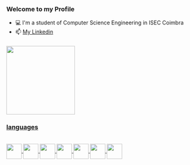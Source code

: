 ### Welcome to my Profile

- 💻 I'm a student of Computer Science Engineering in ISEC Coimbra
- 📫 <a href="https://www.linkedin.com/in/pedro-jorge-9543a41bb/"> My Linkedin </a> 


###


<div>
  <a href="https://github.com/pedrojorge188">
  <img height="180em" src="https://github-readme-stats.vercel.app/api?username=pedrojorge188&show_icons=true&theme=radical&include_all_commits=true&count_private=true"/>
</div>


###


<h3>languages</h3>
<div style="display: inline_block"><br>
<img align="center" height="40" width="40" src="https://cdn.jsdelivr.net/gh/devicons/devicon/icons/javascript/javascript-original.svg">
<img align="center" height="40" width="40" src="https://cdn.jsdelivr.net/gh/devicons/devicon/icons/java/java-original.svg">
<img align="center" height="40" width="40" src="https://cdn.jsdelivr.net/gh/devicons/devicon/icons/c/c-original.svg">
<img align="center" height="40" width="40" src="https://cdn.jsdelivr.net/gh/devicons/devicon/icons/mysql/mysql-plain-wordmark.svg">
<img align="center" height="40" width="40" src="https://cdn.jsdelivr.net/gh/devicons/devicon/icons/php/php-original.svg">
<img align="center" height="40" width="40" src="https://cdn.jsdelivr.net/gh/devicons/devicon/icons/html5/html5-original.svg">
<img align="center" height="40" width="40" src="https://cdn.jsdelivr.net/gh/devicons/devicon/icons/css3/css3-original.svg">
</div>
